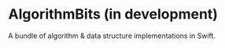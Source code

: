 # AlgorithmBits (in development)

A bundle of algorithm & data structure implementations in Swift.

